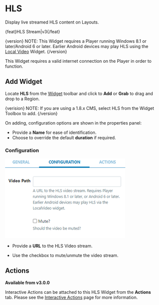 <!--toc=widgets-->

# HLS

Display live streamed HLS content on Layouts.

{feat}HLS Stream|v3{/feat}

{version}
NOTE: This Widget requires a Player running Windows 8.1 or later/Android 6 or later. Earlier Android devices may play HLS using the [Local Video](media_module_localvideo.html) Widget. 
{/version}

This Widget requires a valid internet connection on the Player in order to function.

## Add Widget

Locate **HLS** from the [Widget](layouts_widgets.html) toolbar and click to **Add** or **Grab** to drag and drop to a Region. 

{verision}
NOTE: If you are using a 1.8.x CMS, select HLS from the Widget Toolbox to add.
{/version}

On adding, configuration options are shown in the properties panel:

- Provide a **Name** for ease of identification.
- Choose to override the default **duration** if required.

### Configuration

![Add HLS Video Stream](img/v3.1_media_modules_hls.png)

- Provide a **URL** to the HLS Video stream.

- Use the checkbox to mute/unmute the video stream.

## Actions 

**Available from v3.0.0**

Interactive Actions can be attached to this HLS Widget from the **Actions** tab. Please see the [Interactive Actions](layouts_interactive_actions.html) page for more information.